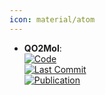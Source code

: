 ```yaml
---
icon: material/atom
---
```


- **QO2Mol**:   
	[![Code](https://img.shields.io/github/stars/saiscn/QO2Mol?style=for-the-badge&logo=github)](https://github.com/saiscn/QO2Mol/)  
	[![Last Commit](https://img.shields.io/github/last-commit/saiscn/QO2Mol?style=for-the-badge&logo=github)](https://github.com/saiscn/QO2Mol/)  
	[![Publication](https://img.shields.io/badge/Publication-Citations:0-blue?style=for-the-badge&logo=bookstack)](https://doi.org/10.48550/arXiv.2410.19316)  
